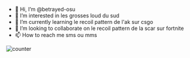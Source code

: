 - 👋 Hi, I’m @betrayed-osu
- 👀 I’m interested in les grosses loud du sud
- 🌱 I’m currently learning le recoil pattern de l'ak sur csgo
- 💞️ I’m looking to collaborate on le recoil pattern de la scar sur fortnite
- 📫 How to reach me sms ou mms


![counter](https://[YOUR_ENDPOINT].m.pipedream.net)
